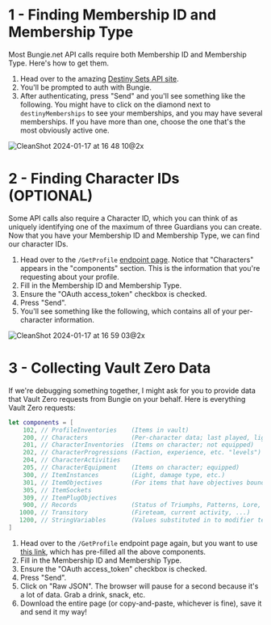 # 1 - Finding Membership ID and Membership Type

Most Bungie.net API calls require both Membership ID and Membership Type. Here's how to get them.

1. Head over to the amazing [Destiny Sets API site](https://data.destinysets.com/api/User.GetMembershipDataForCurrentUser).
1. You'll be prompted to auth with Bungie.
1. After authenticating, press "Send" and you'll see something like the following. You might have to click on the diamond next to `destinyMemberships` to see your memberships, and you may have several memberships. If you have more than one, choose the one that's the most obviously active one.

![CleanShot 2024-01-17 at 16 48 10@2x](https://github.com/rslifka/vault-zero/assets/231435/0e8b0f6a-3689-4f63-9948-815bd7e4af36)

# 2 - Finding Character IDs (OPTIONAL)

Some API calls also require a Character ID, which you can think of as uniquely identifying one of the maximum of three Guardians you can create. Now that you have your Membership ID and Membership Type, we can find our character IDs.

1. Head over to the `/GetProfile` [endpoint page](https://data.destinysets.com/api/Destiny2.GetProfile?components=200). Notice that "Characters" appears in the "components" section. This is the information that you're requesting about your profile.
1. Fill in the Membership ID and Membership Type.
1. Ensure the "OAuth access_token" checkbox is checked.
1. Press "Send".
1. You'll see something like the following, which contains all of your per-character information.

![CleanShot 2024-01-17 at 16 59 03@2x](https://github.com/rslifka/vault-zero/assets/231435/bd5c1438-b53f-4e55-ba43-92c24529ea45)

# 3 - Collecting Vault Zero Data

If we're debugging something together, I might ask for you to provide data that Vault Zero requests from Bungie on your behalf. Here is everything Vault Zero requests:

```Swift
let components = [
    102, // ProfileInventories    (Items in vault)
    200, // Characters            (Per-character data; last played, light level, etc.)
    201, // CharacterInventories  (Items on character; not equipped)
    202, // CharacterProgressions (Faction, experience, etc. "levels") relevant to each character
    204, // CharacterActivities
    205, // CharacterEquipment    (Items on character; equipped)
    300, // ItemInstances         (Light, damage type, etc.)
    301, // ItemObjectives        (For items that have objectives bound to them)
    305, // ItemSockets
    309, // ItemPlugObjectives
    900, // Records               (Status of Triumphs, Patterns, Lore, ...)
   1000, // Transitory            (Fireteam, current activity, ...)
   1200, // StringVariables       (Values substituted in to modifier text, etc.)
]
```

1. Head over to the `/GetProfile` endpoint page again, but you want to use [this link](https://data.destinysets.com/api/Destiny2.GetProfile?components=102,200,201,202,204,205,300,301,305,309,900,1000,1200), which has pre-filled all the above components.
1. Fill in the Membership ID and Membership Type.
1. Ensure the "OAuth access_token" checkbox is checked.
1. Press "Send".
1. Click on "Raw JSON". The browser will pause for a second because it's a lot of data. Grab a drink, snack, etc.
1. Download the entire page (or copy-and-paste, whichever is fine), save it and send it my way!
